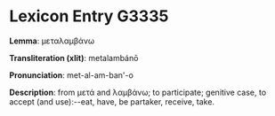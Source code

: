 # Lexicon Entry G3335

**Lemma**: μεταλαμβάνω

**Transliteration (xlit)**: metalambánō

**Pronunciation**: met-al-am-ban'-o

**Description**:
from μετά and λαμβάνω; to participate; genitive case, to accept (and use):--eat, have, be partaker, receive, take.
